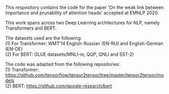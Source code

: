 This respository contains the code for the paper 'On the weak link between importance and prunability of attention heads' accepted at EMNLP 2020.

This work spans across two Deep Learning architectures for NLP, namely Transformers and BERT.

The datasets used are the following:<br>
(1) For Transformer: WMT’14 English-Russian (EN-RU) and English-German (EN-DE) <br>
(2) For BERT: GLUE datasets(MNLI-m, QQP, QNLI and SST-2)<br>

The code was adapted from the following repositories: <br>
(1) Transformer: <a href="https://github.com/tensorflow/tensor2tensor/tree/master/tensor2tensor/models">https://github.com/tensorflow/tensor2tensor/tree/master/tensor2tensor/models
</a> <br>
(2) BERT: <a href="https://github.com/google-research/bert">https://github.com/google-research/bert</a>
